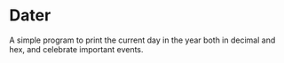 # Dater

A simple program to print the current day in the year both in decimal and hex, and celebrate important events.
